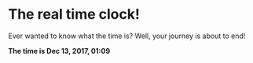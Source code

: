 # The real time clock!

Ever wanted to know what the time is? Well, your journey is about to end!

**The time is Dec 13, 2017, 01:09**